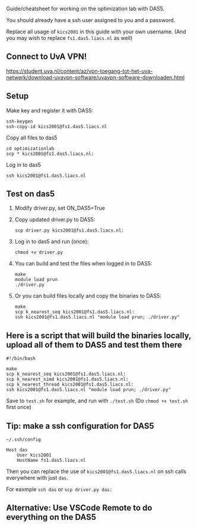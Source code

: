     

Guide/cheatsheet for working on the optimization lab with DAS5.

You should already have a ssh user assigned to you and a password.

Replace all usage of `kics2001` in this guide with your own username.
(And you may wish to replace `fs1.das5.liacs.nl` as well)

## Connect to UvA VPN!

https://student.uva.nl/content/az/vpn-toegang-tot-het-uva-netwerk/download-uvavpn-software/uvavpn-software-downloaden.html

## Setup

Make key and register it with DAS5:

    ssh-keygen
    ssh-copy-id kics2001@fs1.das5.liacs.nl

Copy all files to das5

    cd optimizationlab
    scp * kics2001@fs1.das5.liacs.nl:

Log in to das5

    ssh kics2001@fs1.das5.liacs.nl

## Test on das5

1. Modify driver.py, set ON_DAS5=True
2. Copy updated driver.py to DAS5:

    ```
    scp driver.py kics2001@fs1.das5.liacs.nl:
    ```

3. Log in to das5 and run (once):

    ```
    chmod +x driver.py
    ```
4. You can build and test the files when logged in to DAS5:

    ```
    make
    module load prun
    ./driver.py
    ```

4. Or you can build files locally and copy the binaries to DAS5:

    ```
    make
    scp k_nearest_seq kics2001@fs1.das5.liacs.nl:
    ssh kics2001@fs1.das5.liacs.nl "module load prun; ./driver.py"
    ```

## Here is a script that will build the binaries locally, upload all of them to DAS5 and test them there

    #!/bin/bash

    make
    scp k_nearest_seq kics2001@fs1.das5.liacs.nl:
    scp k_nearest_simd kics2001@fs1.das5.liacs.nl:
    scp k_nearest_thread kics2001@fs1.das5.liacs.nl:
    ssh kics2001@fs1.das5.liacs.nl "module load prun; ./driver.py"

Save to `test.sh` for example, and run with `./test.sh` (Do `chmod +x test.sh` first once)

## Tip: make a ssh configuration for DAS5

`~/.ssh/config`

    Host das
        User kics2001
        HostName fs1.das5.liacs.nl

Then you can replace the use of `kics2001@fs1.das5.liacs.nl` on ssh calls everywhere with just `das`.

For eaxmple `ssh das` or `scp driver.py das:`

## Alternative: Use VSCode Remote to do everything on the DAS5